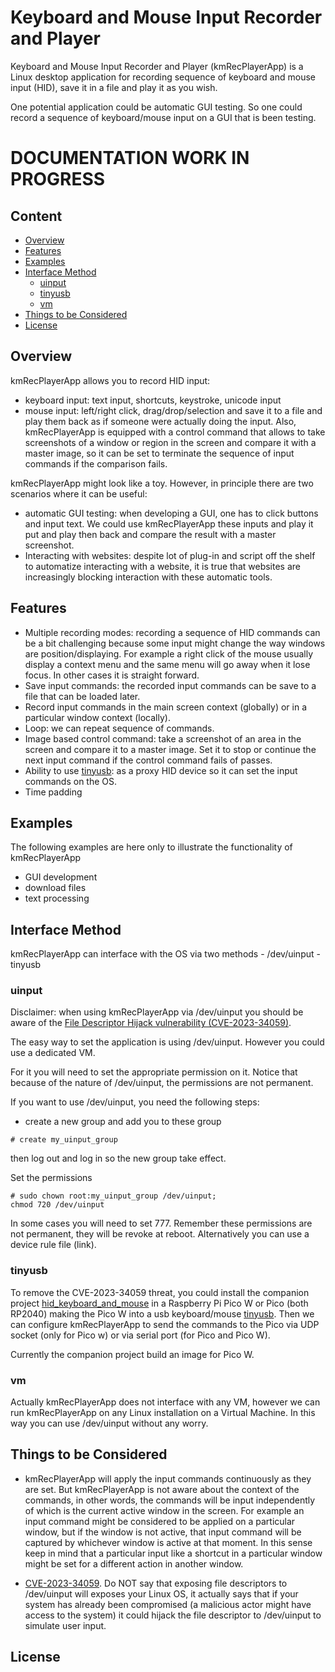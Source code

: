 # Keyboard and Mouse Input Recorder and Player

Keyboard and Mouse Input Recorder and Player (kmRecPlayerApp) is a Linux desktop application 
for recording sequence of keyboard and mouse input (HID), save it in a file and play it as 
you wish.

One potential application could be automatic GUI testing. So one could
record a sequence of keyboard/mouse input on a GUI that is been testing.


# DOCUMENTATION WORK IN PROGRESS

## Content
- [Overview](#overview)
- [Features](#features)
- [Examples](#examples)
- [Interface Method](#interface-method)
	- [uinput](#uinput)
	- [tinyusb](#tinyusb)
	- [vm](#vm)
- [Things to be Considered](things-to-be-considered)
- [License](#license)

## Overview

kmRecPlayerApp allows you to record HID input:
- keyboard input: text input, shortcuts, keystroke, unicode input
- mouse input: left/right click, drag/drop/selection
and save it to a file and play them back as if someone were actually doing
the input. Also, kmRecPlayerApp is equipped with a control command that 
allows to take screenshots of a window or region in the screen and compare it 
with a master image, so it can be set to terminate the sequence of input commands
if the comparison fails.

kmRecPlayerApp might look like a toy. However, in principle
there are two scenarios where it can be useful:
- automatic GUI testing: when developing a GUI, one has to click buttons 
  and input text. We could use kmRecPlayerApp these inputs and play it
  put and play then back and compare the result with a master screenshot.
- Interacting with websites: despite lot of plug-in and script off the shelf
  to automatize interacting with a website, it is true that websites are increasingly
  blocking interaction with these automatic tools.
  
## Features

- Multiple recording modes: recording a sequence of HID commands can be a bit 
  challenging because some input might change the way windows are position/displaying. 
  For example a right click of the mouse usually display a context menu and the same menu will
  go away when it lose focus. In other cases it is straight forward. 
- Save input commands: the recorded input commands can be save to a file that can be loaded
  later.
- Record input commands in the main screen context (globally) or in a particular window
  context (locally).
- Loop: we can repeat sequence of commands.
- Image based control command: take a screenshot of an area in the screen
  and compare it to a master image. Set it to stop or continue the next input
  command if the control command fails of passes.
- Ability to use [tinyusb](https://docs.tinyusb.org/en/latest/index.html): as a proxy HID
  device so it can set the input commands on the OS.
- Time padding

## Examples

The following examples are here only to illustrate the functionality of kmRecPlayerApp

- GUI development
- download files
- text processing

## Interface Method
kmRecPlayerApp can interface with the OS via two methods
	- /dev/uinput
	- tinyusb

### uinput

Disclaimer: when using kmRecPlayerApp via /dev/uinput you should be aware of
the [File Descriptor Hijack vulnerability (CVE-2023-34059)](https://access.redhat.com/security/cve/cve-2023-34059).

The easy way to set the application is using /dev/uinput.
However you could use a dedicated VM.


For it you will
need to set the appropriate permission on it. Notice that because of the nature of
/dev/uinput, the permissions are not permanent.

If you want to use /dev/uinput, you need the following steps:
- create a new group and add you to these group

```
# create my_uinput_group
```
then log out and log in so the new group take effect.

Set the permissions
```
# sudo chown root:my_uinput_group /dev/uinput;
chmod 720 /dev/uinput
```
In some cases you will need to set 777. Remember these permissions are
not permanent, they will be revoke at reboot.
Alternatively you can use a device rule file (link).


### tinyusb

To remove the CVE-2023-34059 threat, you could install the companion project
[hid_keyboard_and_mouse](https://github.com/volatilflerovium/keyboard_and_mouse_input_recorder_and_player/tree/main/hid_keyboard_and_mouse)
in a Raspberry Pi Pico W or Pico (both RP2040) making the Pico W into a usb keyboard/mouse
[tinyusb](https://docs.tinyusb.org/en/latest/index.html). Then
we can configure kmRecPlayerApp to send the commands to the Pico
via UDP socket (only for Pico w) or via serial port (for Pico and Pico W).

Currently the companion project build an image for Pico W.

### vm

Actually kmRecPlayerApp does not interface with any VM, however we can run kmRecPlayerApp on
any Linux installation on a Virtual Machine. In this way you can use 
/dev/uinput without any worry.

## Things to be Considered

- kmRecPlayerApp will apply the input commands continuously as they are set. But 
kmRecPlayerApp is not aware about the context of the commands, in other words,
the commands will be input independently of which is the current active window
in the screen. For example an input command might be considered to be applied on a
particular window, but if the window is not active, that input command will be
captured by whichever window is active at that moment. In this sense keep in mind
that a particular input like a shortcut in a particular window might be set for a different
action in another window. 

- [CVE-2023-34059](https://access.redhat.com/security/cve/cve-2023-34059).
Do NOT say that exposing file descriptors to /dev/uinput will exposes your Linux OS,
it actually says that if your system has already been compromised (a malicious actor might have
access to the system) it could hijack the file descriptor to /dev/uinput to simulate user input.

## License
